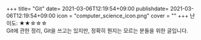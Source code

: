 +++
title= "Git"
date= 2021-03-06T12:19:54+09:00
publishdate= 2021-03-06T12:19:54+09:00
icon = "computer_science_icon.png"
cover = ""
+++
난이도: ★★☆☆☆  
Git에 관한 정리, Git을 쓰고는 있지만, 정확히 뭔지는 모르는 분들을 위한 글입니다.